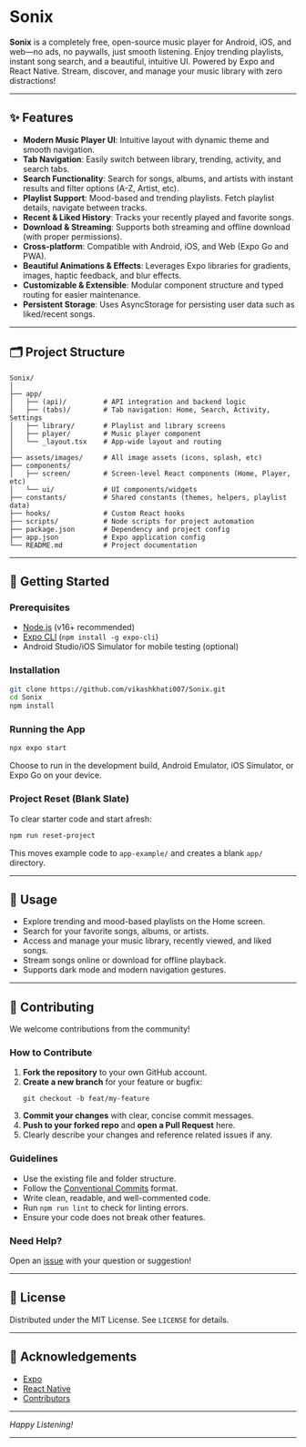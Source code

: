 # Sonix

**Sonix** is a completely free, open-source music player for Android, iOS, and web—no ads, no paywalls, just smooth listening. Enjoy trending playlists, instant song search, and a beautiful, intuitive UI. Powered by Expo and React Native. Stream, discover, and manage your music library with zero distractions!

***

## ✨ Features

- **Modern Music Player UI**: Intuitive layout with dynamic theme and smooth navigation.
- **Tab Navigation**: Easily switch between library, trending, activity, and search tabs.
- **Search Functionality**: Search for songs, albums, and artists with instant results and filter options (A-Z, Artist, etc).
- **Playlist Support**: Mood-based and trending playlists. Fetch playlist details, navigate between tracks.
- **Recent & Liked History**: Tracks your recently played and favorite songs.
- **Download & Streaming**: Supports both streaming and offline download (with proper permissions).
- **Cross-platform**: Compatible with Android, iOS, and Web (Expo Go and PWA).
- **Beautiful Animations & Effects**: Leverages Expo libraries for gradients, images, haptic feedback, and blur effects.
- **Customizable & Extensible**: Modular component structure and typed routing for easier maintenance.
- **Persistent Storage**: Uses AsyncStorage for persisting user data such as liked/recent songs.

***

## 🗂️ Project Structure

```
Sonix/
│
├── app/
│   ├── (api)/         # API integration and backend logic
│   ├── (tabs)/        # Tab navigation: Home, Search, Activity, Settings
│   ├── library/       # Playlist and library screens
│   ├── player/        # Music player component
│   └── _layout.tsx    # App-wide layout and routing
│
├── assets/images/     # All image assets (icons, splash, etc)
├── components/
│   ├── screen/        # Screen-level React components (Home, Player, etc)
│   └── ui/            # UI components/widgets
├── constants/         # Shared constants (themes, helpers, playlist data)
├── hooks/             # Custom React hooks
├── scripts/           # Node scripts for project automation
├── package.json       # Dependency and project config
├── app.json           # Expo application config
└── README.md          # Project documentation
```

***

## 🚀 Getting Started

### Prerequisites

- [Node.js](https://nodejs.org/) (v16+ recommended)
- [Expo CLI](https://docs.expo.dev/get-started/installation/) (`npm install -g expo-cli`)
- Android Studio/iOS Simulator for mobile testing (optional)

### Installation

```bash
git clone https://github.com/vikashkhati007/Sonix.git
cd Sonix
npm install
```

### Running the App

```bash
npx expo start
```
Choose to run in the development build, Android Emulator, iOS Simulator, or Expo Go on your device.

### Project Reset (Blank Slate)

To clear starter code and start afresh:
```bash
npm run reset-project
```
This moves example code to `app-example/` and creates a blank `app/` directory.

***

## 📱 Usage

- Explore trending and mood-based playlists on the Home screen.
- Search for your favorite songs, albums, or artists.
- Access and manage your music library, recently viewed, and liked songs.
- Stream songs online or download for offline playback.
- Supports dark mode and modern navigation gestures.

***

## 🤝 Contributing

We welcome contributions from the community!

### How to Contribute

1. **Fork the repository** to your own GitHub account.
2. **Create a new branch** for your feature or bugfix:
   ```
   git checkout -b feat/my-feature
   ```
3. **Commit your changes** with clear, concise commit messages.
4. **Push to your forked repo** and **open a Pull Request** here.
5. Clearly describe your changes and reference related issues if any.

### Guidelines

- Use the existing file and folder structure.
- Follow the [Conventional Commits](https://www.conventionalcommits.org/) format.
- Write clean, readable, and well-commented code.
- Run `npm run lint` to check for linting errors.
- Ensure your code does not break other features.

### Need Help?

Open an [issue](https://github.com/vikashkhati007/Sonix/issues) with your question or suggestion!

***

## 📄 License

Distributed under the MIT License. See `LICENSE` for details.

***

## 🙏 Acknowledgements

- [Expo](https://expo.dev/)
- [React Native](https://reactnative.dev/)
- [Contributors](https://github.com/vikashkhati007/Sonix/graphs/contributors)

***

*Happy Listening!*

***

